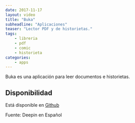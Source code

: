 ```yaml
---
date: 2017-11-17
layout: video
title: "Buka"
subheadline: "Aplicaciones"
teaser: "Lector PDF y de historietas."
tags:
    - libreria
    - pdf
    - comic
    - historieta
categories:
    - apps
---
```

<!--
video_id: .....
video:
    embedURL: "https://www.youtube.com/embed/......"
    contentURL: "https://www.youtube.com/watch?v=......."
    thumbnailUrl: "http://img.youtube.com/vi/......./maxresdefault.jpg"
more-->

Buka es una aplicación para leer documentos e historietas.

## Disponibilidad

Está disponible en [Github](https://github.com/oguzhaninan/Buka/releases)

Fuente: Deepin en Español
